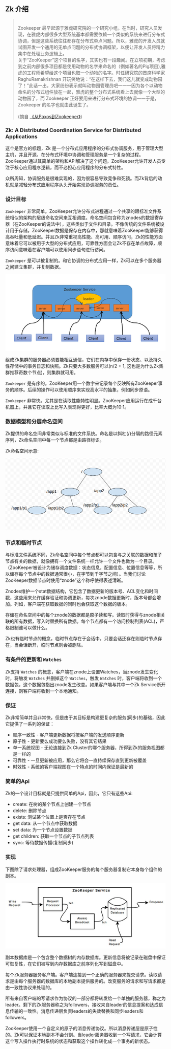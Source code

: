 ## Zk 介绍

> <br>Zookeeper 最早起源于雅虎研究院的一个研究小组。在当时，研究人员发现，在雅虎内部很多大型系统基本都需要依赖一个类似的系统来进行分布式协调，但是这些系统往往都存在分布式单点问题。所以，雅虎的开发人员就试图开发一个通用的无单点问题的分布式协调框架，以便让开发人员将精力集中在处理业务逻辑上。
> <br>关于“ZooKeeper”这个项目的名字，其实也有一段趣闻。在立项初期，考虑到之前内部很多项目都是使用动物的名字来命名的（例如著名的Pig项目),雅虎的工程师希望给这个项目也取一个动物的名字。时任研究院的首席科学家 RaghuRamakrishnan 开玩笑地说：“在这样下去，我们这儿就变成动物园了！”此话一出，大家纷纷表示就叫动物园管理员吧一一一因为各个以动物命名的分布式组件放在一起，雅虎的整个分布式系统看上去就像一个大型的动物园了，而 Zookeeper 正好要用来进行分布式环境的协调一一于是，Zookeeper 的名字也就由此诞生了。<br><br>
(摘自 [《从Paxos到Zookeeper》](《从Paxos到Zookeeper》))

### Zk: A Distributed Coordination Service for Distributed Applications

这个是官方的标题，Zk 是一个分布式应用程序的分布式协调服务，用于管理大型主机，并且开源。在分布式环境中协调和管理服务是一个复杂的过程。ZooKeeper通过其简单的架构和API解决了这个问题。ZooKeeper允许开发人员专注于核心应用程序逻辑，而不必担心应用程序的分布式特性。

众所周知，协调服务是很难实现的，因为很容易导致竞争和死锁。而Zk背后的动机就是减轻分布式应用程序从头开始实现协调服务的责任。

### 设计目标

`Zookeeper` 非常简单。ZooKeeper允许分布式进程通过一个共享的跟标准文件系统相似的架构的层级命名空间来互相调度。命名空间包含称为znodes的数据寄存器（在ZooKeeper的说法中），这些类似于文件和目录。不像传统的文件系统被设计用于存储，ZooKeeper数据是保存在内存中，那就意味着ZooKeeper能够获得高吞吐量和低延迟。并且Zk非常重视高性能、高可用、顺序访问，Zk的性能方面意味着它可以被用于大型的分布式应用，可靠性方面会让Zk不存在单点故障，顺序访问意味着在客户端可以使用同步语句进行访问。

`Zookeeper` 是可以被复制的。和它协调的分布式应用一样，Zk可以在多个服务器之间建立集群，并复制数据。

![Zk Cluster](../images/zk.png)


组成Zk集群的服务器必须要能相互通信，它们在内存中保存一份状态、以及持久性存储中的事务日志和快照。Zk只要大多数服务可以(n/2 + 1, 这也是为什么Zk集群推荐奇数个节点)，则集群就可用。

`Zookeeper` 是有序的。ZooKeeper用一个数字来记录每个反映所有ZooKeeper事务的顺序。后续的操作可以使用顺序来实现高水平的抽象，例如同步原语。

`Zookeeper` 非常快。尤其是在读取性能特性明显。ZooKeeper应用运行在成千台机器上，并且它在读取上比写入表现得更好，比率大概为10:1。

### 数据模型和分层命名空间

Zk提供的命名空间非常类似与标准的文件系统。命名是以斜杠(/)分隔的路径元素序列，Zk命名空间中每一个节点都是由路径标识。

Zk命名空间示意:

![Zk znodes](../images/zk_znodes.png)

### 节点和临时节点

与标准文件系统不同，Zk命名空间中每个节点都可以包含与之关联的数据和孩子节点有关的数据，就像拥有一个文件系统一样允许一个文件也做为一个目录。（ZooKeeper被设计为储存调度数据：状态信息，配置信息、位置信息等等，所以储存每个节点中的数据通常很小，在字节到千字节之间）。当我们讨论ZooKeeper数据节点时使用“znode”这个称呼使得表述清晰。

Znodes维护一个stat数据结构，它包含了数据更新的版本号、ACL变化和时间戳，这些用来允许缓存验证和协调更新，每次znode数据更新时，版本号都会增加。列如，客户端在获取数据的同时也会获取这个数据的版本。

存储在命名空间中的每个znode的数据都是原子读和写。读取时获得与znode相关联的所有数据，写入时替换所有数据。每个节点都有一个访问控制列表(ACL)，严格限制谁可以做什么。

Zk也有临时节点的概念，临时节点存在于会话中，只要会话还存在则临时节点存在，当会话断开，临时节点则会被删除。

### 有条件的更新和 `Watches`

Zk支持 `Watches` 的概念，客户端在znode上设置Watches，当znode发生变化时，将触发 `Watches` 并删掉这个 `Watches`，触发 `Watches` 时，客户端将收到一个数据包，这个数据包指出znode发生改变。如果客户端与其中一个Zk Service断开连接，则客户端将收到一个本地通知。


### 保证

Zk非常简单并且非常快，但是由于其目标是构建更复杂的服务(同步)的基础，因此它提供了一系列的保证：

- 顺序一致性 - 客户端更新数据将按客户端的发送顺序更新
- 原子性 - 更新要么成功要么失败，没有其它结果
- 单一系统视图 - 无论连接到Zk Cluster的哪个服务器，所得到Zk的服务视图都是一样的
- 可靠性 - 一旦更新被应用，那么它将会一直持续保存直到更新被覆盖
- 时效性 - 系统的客户端视图在一个特点的时间内保证是最新的

### 简单的Api

Zk的一个设计目标就是只提供简单的Api，因此，它只有这些Api:

- create: 在树的某个节点上创建一个节点
- delete: 删除节点
- exists: 测试某个位置上是否存在节点
- get data: 从一个节点中获取数据
- set data: 为一个节点设置数据
- get children: 获取一个节点的子节点列表
- sync: 等待数据传播(复制同步)

### 实现

下图除了请求处理器，组成ZooKeeper服务的每个服务器复制它本身每个组件的副本。

![zk component](../images/zk_component.jpg)

副本数据库是一个包含整个数据树的内存数据库。更新信息将被记录在磁盘中保证可恢复性，在它们被写到内存数据库之前序列化写到磁盘中。

每个Zk服务器服务客户端。客户端连接到一个正确的服务器来提交请求。读取请求是由每个服务器的数据库的本地副本提供服务的。改变服务的请求和写请求都是由一致性协议来处理的。

所有来自客户端的写请求作为协议的一部分都将转发给一个单独的服务器，称之为leader。剩下的Zk服务器称之为followers，接收来自leader的信息提案和达成信息传输的一致性。消息传递层负责leaders的失效替换和同步leaders和followers。

ZooKeeper使用一个自定义的原子的消息传递协议。所以消息传递层是原子性的。Zk可以保证本地副本不会分割。当leader服务器收到一个写请求，它会计算这个写入操作执行时系统的状态和获取这个操作转化成一个事务的新状态。